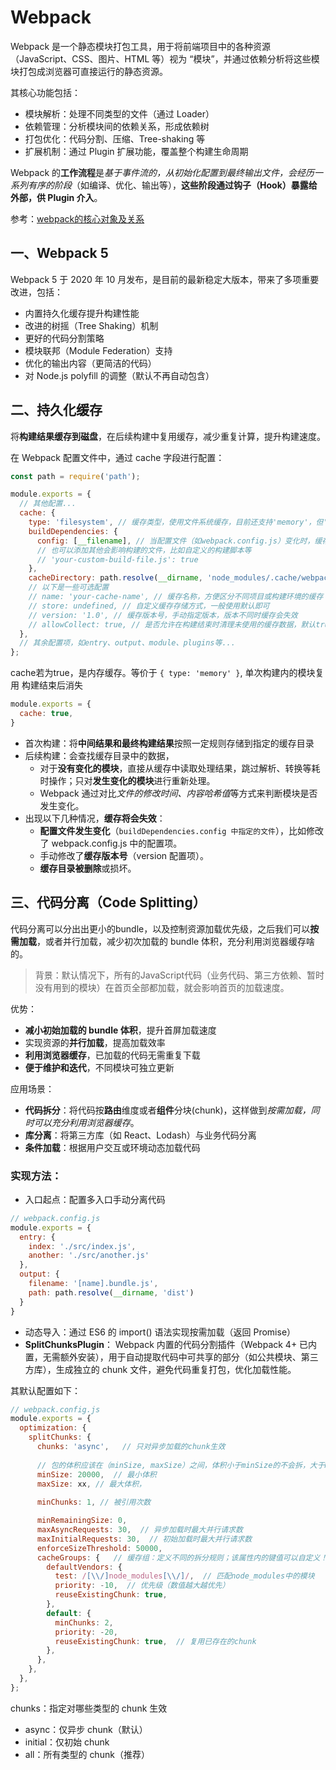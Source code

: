 # Webpack 
Webpack 是一个静态模块打包工具，用于将前端项目中的各种资源（JavaScript、CSS、图片、HTML 等）视为 “模块”，并通过依赖分析将这些模块打包成浏览器可直接运行的静态资源。

其核心功能包括：
* 模块解析：处理不同类型的文件（通过 Loader）
* 依赖管理：分析模块间的依赖关系，形成依赖树
* 打包优化：代码分割、压缩、Tree-shaking 等
* 扩展机制：通过 Plugin 扩展功能，覆盖整个构建生命周期

Webpack 的**工作流程**是*基于事件流的，从初始化配置到最终输出文件，会经历一系列有序的阶段*（如编译、优化、输出等），**这些阶段通过钩子（Hook）暴露给外部，供 Plugin 介入**。

参考：[webpack的核心对象及关系](./1.1__webpack中的核心对象.md)

## 一、Webpack 5
Webpack 5 于 2020 年 10 月发布，是目前的最新稳定大版本，带来了多项重要改进，包括：

* 内置持久化缓存提升构建性能
* 改进的树摇（Tree Shaking）机制
* 更好的代码分割策略
* 模块联邦（Module Federation）支持
* 优化的输出内容（更简洁的代码）
* 对 Node.js polyfill 的调整（默认不再自动包含）

## 二、持久化缓存
将**构建结果缓存到磁盘**，在后续构建中复用缓存，减少重复计算，提升构建速度。

在 Webpack 配置文件中，通过 cache 字段进行配置：
```js
const path = require('path');

module.exports = {
  // 其他配置...
  cache: {
    type: 'filesystem', // 缓存类型，使用文件系统缓存，目前还支持'memory'，但'memory'缓存仅在内存中，不会持久化
    buildDependencies: {
      config: [__filename], // 当配置文件（如webpack.config.js）变化时，缓存失效
      // 也可以添加其他会影响构建的文件，比如自定义的构建脚本等
      // 'your-custom-build-file.js': true 
    },
    cacheDirectory: path.resolve(__dirname, 'node_modules/.cache/webpack'), // 缓存目录，可自定义，建议放在node_modules/.cache下，方便管理且避免意外删除
    // 以下是一些可选配置
    // name: 'your-cache-name', // 缓存名称，方便区分不同项目或构建环境的缓存
    // store: undefined, // 自定义缓存存储方式，一般使用默认即可
    // version: '1.0', // 缓存版本号，手动指定版本，版本不同时缓存会失效
    // allowCollect: true, // 是否允许在构建结束时清理未使用的缓存数据，默认true
  },
  // 其余配置项，如entry、output、module、plugins等...
};
```
cache若为true，是内存缓存。等价于 ```{ type: 'memory' }```, 单次构建内的模块复用 构建结束后消失
```js
module.exports = {​
  cache: true,​ 
}
```

* 首次构建：将**中间结果和最终构建结果**按照一定规则存储到指定的缓存目录   
* 后续构建：会查找缓存目录中的数据，
  * 对于**没有变化的模块**，直接从缓存中读取处理结果，跳过解析、转换等耗时操作；只对**发生变化的模块**进行重新处理。   
  * Webpack 通过对比*文件的修改时间、内容哈希值*等方式来判断模块是否发生变化。
* 出现以下几种情况，**缓存将会失效**：
  * **配置文件发生变化**（```buildDependencies.config 中指定的文件```），比如修改了 webpack.config.js 中的配置项。
  * 手动修改了**缓存版本号**（version 配置项）。
  * **缓存目录被删除**或损坏。

## 三、代码分离（Code Splitting）
代码分离可以分出出更小的bundle，以及控制资源加载优先级，之后我们可以**按需加载**，或者并行加载，减少初次加载的 bundle 体积，充分利用浏览器缓存啥的。

> 背景：默认情况下，所有的JavaScript代码（业务代码、第三方依赖、暂时没有用到的模块）在首页全部都加载，就会影响首页的加载速度​。

优势：
* **减小初始加载的 bundle 体积**，提升首屏加载速度
* 实现资源的**并行加载**，提高加载效率
* **利用浏览器缓存**，已加载的代码无需重复下载
* **便于维护和迭代**，不同模块可独立更新

应用场景：
* **代码拆分**：将代码按**路由**维度或者**组件**分块(chunk)，这样做到*按需加载，同时可以充分利用浏览器缓存*​。
* **库分离**：将第三方库（如 React、Lodash）与业务代码分离
* **条件加载**：根据用户交互或环境动态加载代码

### 实现方法：
* 入口起点：配置多入口手动分离代码
```js
// webpack.config.js
module.exports = {
  entry: {
    index: './src/index.js',
    another: './src/another.js'
  },
  output: {
    filename: '[name].bundle.js',
    path: path.resolve(__dirname, 'dist')
  }
}
```
* 动态导入：通过 ES6 的 import() 语法实现按需加载（返回 Promise）
* **SplitChunksPlugin**： Webpack 内置的代码分割插件（Webpack 4+ 已内置，无需额外安装），用于自动提取代码中可共享的部分（如公共模块、第三方库），生成独立的 chunk 文件，避免代码重复打包，优化加载性能。

其默认配置如下：
```js
// webpack.config.js
module.exports = {
  optimization: {
    splitChunks: {
      chunks: 'async',   // 只对异步加载的chunk生效
      
      // 包的体积应该在（minSize, maxSize）之间，体积小于minSize的不会拆，大于maxSize的会被拆
      minSize: 20000,  // 最小体积
      maxSize: xx, // 最大体积，
      
      minChunks: 1, // 被引用次数

      minRemainingSize: 0,
      maxAsyncRequests: 30,  // 异步加载时最大并行请求数
      maxInitialRequests: 30,  // 初始加载时最大并行请求数
      enforceSizeThreshold: 50000,
      cacheGroups: {   // 缓存组：定义不同的拆分规则；该属性内的键值可以自定义！
        defaultVendors: {
          test: /[\\/]node_modules[\\/]/,  // 匹配node_modules中的模块
          priority: -10,  // 优先级（数值越大越优先）
          reuseExistingChunk: true,
        },
        default: {
          minChunks: 2,
          priority: -20,
          reuseExistingChunk: true,  // 复用已存在的chunk
        },
      },
    },
  },
};
```
chunks：指定对哪些类型的 chunk 生效
* async：仅异步 chunk（默认）
* initial：仅初始 chunk
* all：所有类型的 chunk（推荐）